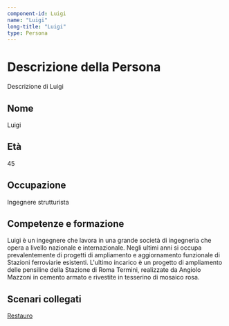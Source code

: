 ```yaml
---
component-id: Luigi
name: "Luigi"
long-title: "Luigi"
type: Persona
---
```


# Descrizione della Persona

Descrizione di Luigi

## Nome
Luigi

## Età
45

## Occupazione
Ingegnere strutturista

## Competenze e formazione
Luigi è un ingegnere che lavora in una grande società di ingegneria che opera a livello nazionale e internazionale. Negli ultimi anni si occupa prevalentemente di progetti di ampliamento e aggiornamento funzionale di Stazioni ferroviarie esistenti. L'ultimo incarico è un progetto di ampliamento delle pensiline della Stazione di Roma Termini, realizzate da Angiolo Mazzoni in cemento armato e rivestite in tesserino di mosaico rosa.

## Scenari collegati
[Restauro](https://github.com/read-project/stories/blob/main/Scenario/Restauro.md)
